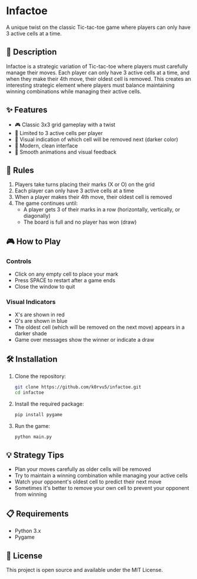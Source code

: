 # Infactoe

A unique twist on the classic Tic-tac-toe game where players can only have 3 active cells at a time.

## 📝 Description

Infactoe is a strategic variation of Tic-tac-toe where players must carefully manage their moves. Each player can only have 3 active cells at a time, and when they make their 4th move, their oldest cell is removed. This creates an interesting strategic element where players must balance maintaining winning combinations while managing their active cells.

## ✨ Features

- 🎮 Classic 3x3 grid gameplay with a twist
- 🔄 Limited to 3 active cells per player
- 🎨 Visual indication of which cell will be removed next (darker color)
- 💫 Modern, clean interface
- 🎯 Smooth animations and visual feedback

## 🎲 Rules

1. Players take turns placing their marks (X or O) on the grid
2. Each player can only have 3 active cells at a time
3. When a player makes their 4th move, their oldest cell is removed
4. The game continues until:
   - A player gets 3 of their marks in a row (horizontally, vertically, or diagonally)
   - The board is full and no player has won (draw)

## 🎮 How to Play

### Controls
- Click on any empty cell to place your mark
- Press SPACE to restart after a game ends
- Close the window to quit

### Visual Indicators
- X's are shown in red
- O's are shown in blue
- The oldest cell (which will be removed on the next move) appears in a darker shade
- Game over messages show the winner or indicate a draw

## 🛠️ Installation

1. Clone the repository:
   ```bash
   git clone https://github.com/k0rvu5/infactoe.git
   cd infactoe
   ```

2. Install the required package:
   ```bash
   pip install pygame
   ```

3. Run the game:
   ```bash
   python main.py
   ```

## 💡 Strategy Tips

- Plan your moves carefully as older cells will be removed
- Try to maintain a winning combination while managing your active cells
- Watch your opponent's oldest cell to predict their next move
- Sometimes it's better to remove your own cell to prevent your opponent from winning

## 📋 Requirements

- Python 3.x
- Pygame

## 📄 License

This project is open source and available under the MIT License.
